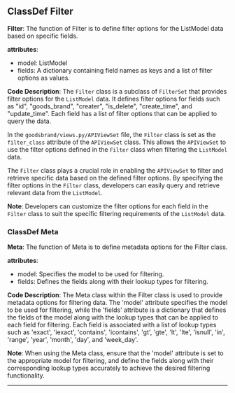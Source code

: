 ## ClassDef Filter
**Filter**: The function of Filter is to define filter options for the ListModel data based on specific fields.

**attributes**:
- model: ListModel
- fields: A dictionary containing field names as keys and a list of filter options as values.

**Code Description**:
The `Filter` class is a subclass of `FilterSet` that provides filter options for the `ListModel` data. It defines filter options for fields such as "id", "goods_brand", "creater", "is_delete", "create_time", and "update_time". Each field has a list of filter options that can be applied to query the data.

In the `goodsbrand/views.py/APIViewSet` file, the `Filter` class is set as the `filter_class` attribute of the `APIViewSet` class. This allows the `APIViewSet` to use the filter options defined in the `Filter` class when filtering the `ListModel` data.

The `Filter` class plays a crucial role in enabling the `APIViewSet` to filter and retrieve specific data based on the defined filter options. By specifying the filter options in the `Filter` class, developers can easily query and retrieve relevant data from the `ListModel`.

**Note**: Developers can customize the filter options for each field in the `Filter` class to suit the specific filtering requirements of the `ListModel` data.
### ClassDef Meta
**Meta**: The function of Meta is to define metadata options for the Filter class.

**attributes**: 
- model: Specifies the model to be used for filtering.
- fields: Defines the fields along with their lookup types for filtering.

**Code Description**:
The Meta class within the Filter class is used to provide metadata options for filtering data. The 'model' attribute specifies the model to be used for filtering, while the 'fields' attribute is a dictionary that defines the fields of the model along with the lookup types that can be applied to each field for filtering. Each field is associated with a list of lookup types such as 'exact', 'iexact', 'contains', 'icontains', 'gt', 'gte', 'lt', 'lte', 'isnull', 'in', 'range', 'year', 'month', 'day', and 'week_day'.

**Note**: When using the Meta class, ensure that the 'model' attribute is set to the appropriate model for filtering, and define the fields along with their corresponding lookup types accurately to achieve the desired filtering functionality.
***
